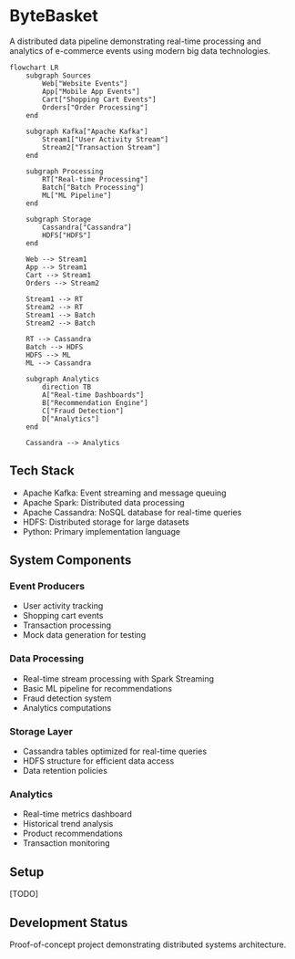 # ByteBasket

A distributed data pipeline demonstrating real-time processing and analytics of e-commerce events using modern big data technologies.

```mermaid
flowchart LR
    subgraph Sources
        Web["Website Events"]
        App["Mobile App Events"]
        Cart["Shopping Cart Events"]
        Orders["Order Processing"]
    end

    subgraph Kafka["Apache Kafka"]
        Stream1["User Activity Stream"]
        Stream2["Transaction Stream"]
    end

    subgraph Processing
        RT["Real-time Processing"]
        Batch["Batch Processing"]
        ML["ML Pipeline"]
    end

    subgraph Storage
        Cassandra["Cassandra"]
        HDFS["HDFS"]
    end

    Web --> Stream1
    App --> Stream1
    Cart --> Stream1
    Orders --> Stream2

    Stream1 --> RT
    Stream2 --> RT
    Stream1 --> Batch
    Stream2 --> Batch

    RT --> Cassandra
    Batch --> HDFS
    HDFS --> ML
    ML --> Cassandra

    subgraph Analytics
        direction TB
        A["Real-time Dashboards"]
        B["Recommendation Engine"]
        C["Fraud Detection"]
        D["Analytics"]
    end

    Cassandra --> Analytics
```

## Tech Stack
- Apache Kafka: Event streaming and message queuing
- Apache Spark: Distributed data processing
- Apache Cassandra: NoSQL database for real-time queries
- HDFS: Distributed storage for large datasets
- Python: Primary implementation language

## System Components

### Event Producers
- User activity tracking
- Shopping cart events
- Transaction processing
- Mock data generation for testing

### Data Processing
- Real-time stream processing with Spark Streaming
- Basic ML pipeline for recommendations
- Fraud detection system
- Analytics computations

### Storage Layer
- Cassandra tables optimized for real-time queries
- HDFS structure for efficient data access
- Data retention policies

### Analytics
- Real-time metrics dashboard
- Historical trend analysis
- Product recommendations
- Transaction monitoring

## Setup
[TODO]

## Development Status
Proof-of-concept project demonstrating distributed systems architecture.
